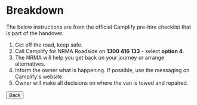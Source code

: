 <link href="../styles/custom.css" rel="stylesheet" />

# Breakdown
The below instructions are from the official Camplify pre-hire checklist that is part of the handover.

1. Get off the road, keep safe.
2. Call Camplify for NRMA Roadside on **1300
416 133** - select **option 4**.
3. The NRMA will help you get back on your
journey or arrange alternatives.
4. Inform the owner what is happening. If
possible, use the messaging on Camplify's
website.
5. Owner will make all decisions on where
the van is towed and repaired.

<a href="/#what-to-do"><button class="nav-button"><i class="arrow arrow-left"></i> Back</button></a>
